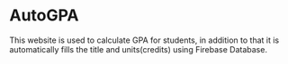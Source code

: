 # AutoGPA
This website is used to calculate GPA for students, in addition to that it is automatically fills the title and units(credits) using Firebase Database.
